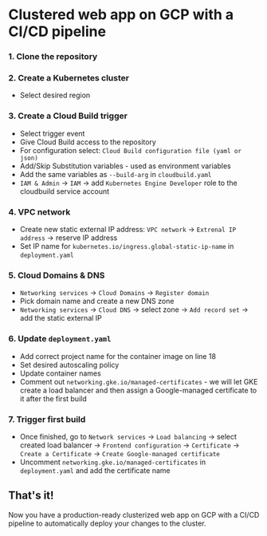 # Clustered web app on GCP with a CI/CD pipeline

### 1. Clone the repository

### 2. Create a Kubernetes cluster
- Select desired region

### 3. Create a Cloud Build trigger
- Select trigger event
- Give Cloud Build access to the repository
- For configuration select: `Cloud Build configuration file (yaml or json)`
- Add/Skip Substitution variables - used as environment variables
- Add the same variables as `--build-arg` in `cloudbuild.yaml`
- `IAM & Admin` -> `IAM` -> add `Kubernetes Engine Developer` role to the cloudbuild service account

### 4. VPC network
- Create new static external IP address: `VPC network` -> `Extrenal IP address` -> reserve IP address
- Set IP name for `kubernetes.io/ingress.global-static-ip-name` in `deployment.yaml`

### 5. Cloud Domains & DNS
- `Networking services` -> `Cloud Domains` -> `Register domain`
- Pick domain name and create a new DNS zone
- `Networking services` -> `Cloud DNS` -> select zone -> `Add record set` -> add the static external IP

### 6. Update `deployment.yaml`
- Add correct project name for the container image on line 18
- Set desired autoscaling policy
- Update container names
- Comment out `networking.gke.io/managed-certificates` - we will let GKE create a load balancer and then assign a Google-managed certificate to it after the first build

### 7. Trigger first build
- Once finished, go to `Network services` -> `Load balancing` -> select created load balancer -> `Frontend configuration` -> `Certificate` -> `Create a Certificate` -> `Create Google-managed certificate`
- Uncomment `networking.gke.io/managed-certificates` in `deployment.yaml` and add the certificate name

## That's it!
Now you have a production-ready clusterized web app on GCP with a CI/CD pipeline to automatically deploy your changes to the cluster.